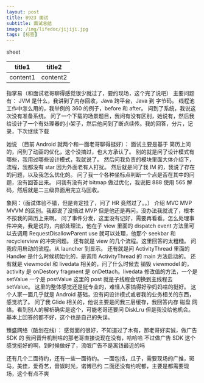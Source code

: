 ```yaml
---
layout: post
title: 0923 面试
subtitle: 面试总结
image: /img/lifedoc/jijiji.jpg
tags: [标签]
---
```


sheet

| title1 | title2 |
|---|---|
| content1 | content2 |

指掌易（和面试老哥聊得感觉很少就过了，要约现场，这个完了说吧）
主要问题有：
JVM 是什么，我讲到了内存回收，Java 跨平台，Java 到 字节码。
线程池工作中怎么用的，我举例的 360 的例子，before 和 after。
问到了系统，我说这次没有准备系统。
问了一个下载的场景题目，我问有没有区别，她说有，然后我给设计了一个有处理器的小架子，然后他问到了断点续传。我的回答，分片，记录，下次继续下载

她说 （目前 Android 就两个和一面老哥聊得挺好）：
面试主要是基于 简历上问的，问到了动画的优化，这个没搞过，也大方承认了。
别的就是问了设计模式有哪些，我用过哪些设计模式，我就说了。
然后问我负责的模块里面大体介绍下，流程，我都没有 star 因为外面老有人打扰。
然后就是问了我 IM 的，我说了存在的问题，以及我怎么优化的。
问了我一个各种坐标点判断一个点是否在其中的问题，没有回答出来。
问我有没有对 bitmap 做过优化，我说把 888 使用 565 解码，然后就是二三级界面用完立马回收。

象网：（面试体验不错，但是肯定挂了，问了 HR 竟然过了。。）
介绍 MVC MVP MVVM 的区别。我都说了没搞过 MVP 但是他还是再问，没办法我就说了，根本不按我的简历上来啊。
问了事件分发，这里没有记好，需要再看看。怎么处理事件冲突，我是说的，内部处理法，他在子 view 里面的 dispatch event 方法里可以去调用 RequestDisallowParent use 就可以处理，他那个 seekbar 和 recyclerview 的冲突问题。
还有就是 view 的几个流程。这里回答的太粗糙。
问我应用启动的流程。从 launcher 到显示。
还有就是问 ActivityThread 里面的 Handler 是什么时候初始化的，是调用 ActivityThread 的 main 方法启动的。
还有就是 viewmodel 和 livedata 相关的，问了什么时候去 销毁 viewmodel 的，activity 是 onDestory fragment 是 onDettach。livedata 修改值的方法，一个是 setValue 一个是 postValue 这里的 post 就是子线程会切换到主线程去 setValue。
这里的整体感觉还是挺专业的，难怪人家搞得好孕妈妈啥的挺好。
这个人家一面几乎就是 Android 基础，没有问设计模式或者我的业务相关的东西，感觉坑了。
问了我 Glide 相关的，他说主要是问我三层缓存，我回答内存 磁盘 网络。看到别人的解析确实是这个，可能老哥还要问 DiskLru 但是我没给他机会。
基本上回答的都不好，这个也是自己的失误。

臻盛网络（酷划在线）：
感觉面的很好，不知道过了木有，那老哥好实诚，做广告 SDK 的
我问晋升机制啥的那老哥直接说现在没有，哈哈哈
不过做广告 SDK 这个感觉挺好的啊，到时候做好了，流氓广告不是离钱最近的吗

还有几个二面待约，还有一些一面待约。
一面包括，瓜子，需要现场的广推，斑马，美佳，爱奇艺，音娱时光，诺博已约
二面还没有约呢都，主要是都需要现场，这个有点不爽



